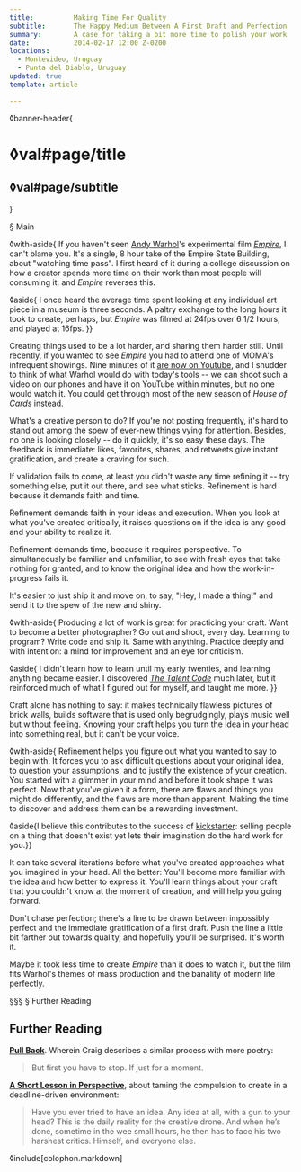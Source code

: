 ```yaml
---
title:          Making Time For Quality
subtitle:       The Happy Medium Between A First Draft and Perfection
summary:        A case for taking a bit more time to polish your work
date:           2014-02-17 12:00 Z-0200
locations:
  - Montevideo, Uruguay
  - Punta del Diablo, Uruguay
updated: true
template: article

---
```


◊banner-header{
# ◊val#page/title
## ◊val#page/subtitle
}

§ Main


◊with-aside{
If you haven't seen [Andy Warhol][warhol]'s experimental film *[Empire][]*, I can't blame you.  It's a single, 8 hour take of the Empire State Building, about "watching time pass".  I first heard of it during a college discussion on how a creator spends more time on their work than most people will consuming it, and *Empire* reverses this.

◊aside{
I once heard the average time spent looking at any individual art piece in a museum is three seconds. A paltry exchange to the long hours it took to create, perhaps, but _Empire_ was filmed at 24fps over 6 1/2 hours, and played at 16fps.
}}

[warhol]: https://en.wikipedia.org/wiki/Andy_Warhol
[empire]: https://en.wikipedia.org/wiki/Empire_(1964_film)

Creating things used to be a lot harder, and sharing them harder still.  Until recently, if you wanted to see *Empire* you had to attend one of MOMA's infrequent showings.  Nine minutes of it [are now on Youtube][empire-youtube], and I shudder to think of what Warhol would do with today's tools -- we can shoot such a video on our phones and have it on YouTube within minutes, but no one would watch it.  You could get through most of the new season of *House of Cards* instead.

[empire-youtube]: https://www.youtube.com/watch?v=-sSsWj2HWk0

What's a creative person to do?  If you're not posting frequently, it's hard to stand out among the spew of ever-new things vying for attention.  Besides, no one is looking closely -- do it quickly, it's so easy these days.  The feedback is immediate: likes, favorites, shares, and retweets give instant gratification, and create a craving for such.

If validation fails to come, at least you didn't waste any time refining it -- try something else, put it out there, and see what sticks.  Refinement is hard because it demands faith and time.

Refinement demands faith in your ideas and execution.  When you look at what you've created critically, it raises questions on if the idea is any good and your ability to realize it.

Refinement demands time, because it requires perspective.  To simultaneously be familiar and unfamiliar, to see with fresh eyes that take nothing for granted, and to know the original idea and how the work-in-progress fails it.

It's easier to just ship it and move on, to say, "Hey, I made a thing!" and send it to the spew of the new and shiny.

◊with-aside{
Producing a lot of work is great for practicing your craft.  Want to become a better photographer?  Go out and shoot, every day.  Learning to program?  Write code and ship it.  Same with anything.  Practice deeply and with intention: a mind for improvement and an eye for criticism.

◊aside{
I didn't learn how to learn until my early twenties, and learning anything became easier.  I discovered *[The Talent Code](http://thetalentcode.com/book/)* much later, but it reinforced much of what I figured out for myself, and taught me more.
}}

Craft alone has nothing to say: it makes technically flawless pictures of brick walls, builds software that is used only begrudgingly, plays music well but without feeling.  Knowing your craft helps you turn the idea in your head into something real, but it can't be your voice.  

◊with-aside{
Refinement helps you figure out what you wanted to say to begin with.  It forces you to ask difficult questions about your original idea, to question your assumptions, and to justify the existence of your creation.  You started with a glimmer in your mind and before it took shape it was perfect.  Now that you've given it a form, there are flaws and things you might do differently, and the flaws are more than apparent.  Making the time to discover and address them can be a rewarding investment.

◊aside{I believe this contributes to the success of [kickstarter](https://www.kickstarter.com/blog/kickstarter-is-not-a-store): selling people on a thing that doesn't exist yet lets their imagination do the hard work for you.}}

It can take several iterations before what you've created approaches what you imagined in your head.  All the better: You'll become more familiar with the idea and how better to express it.  You'll learn things about your craft that you couldn't know at the moment of creation, and will help you going forward.

Don't chase perfection; there's a line to be drawn between impossibly perfect and the immediate gratification of a first draft.  Push the line a little bit farther out towards quality, and hopefully you'll be surprised.  It's worth it.

Maybe it took less time to create *Empire* than it does to watch it, but the film fits Warhol's themes of mass production and the banality of modern life perfectly.

§§§
§ Further Reading
## Further Reading

**[Pull Back][pullback]**.  Wherein Craig describes a similar process with more poetry:

> But first you have to stop. If just for a moment.

[pullback]: http://craigmod.com/sputnik/pull_back/

**[A Short Lesson in Perspective][perspective]**, about taming the compulsion to create in a deadline-driven environment:

> Have you ever tried to have an idea. Any idea at all, with a gun to your head?
> This is the daily reality for the creative drone. And when he’s done, sometime
> in the wee small hours, he then has to face his two harshest critics. Himself,
> and everyone else.

[perspective]: http://www.lindsredding.com/2012/03/11/a-overdue-lesson-in-perspective/

◊include[colophon.markdown]
